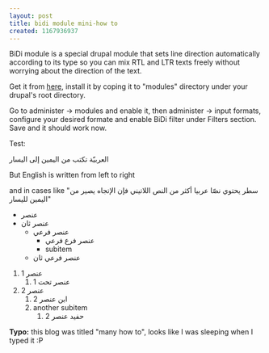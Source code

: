 ```yaml
---
layout: post
title: bidi module mini-how to
created: 1167936937
---
```

BiDi module is a special drupal module that sets line direction automatically according to its type so you can mix RTL and LTR texts freely without worrying about the direction of the text.

Get it from [here](http://cvs.drupal.org/viewcvs/drupal/contributions/sandbox/alaa/bidi.module), install it by coping it to "modules" directory under your drupal's root directory.

Go to administer -> modules and enable it, then administer -> input formats, configure your desired formate and enable BiDi filter under Filters section. Save and it should work now.

Test:

العربيّة تكتب من اليمين إلى اليسار

But English is written from left to right

and in cases like "سطر يحتوي نصّا عربيا أكثر من النص اللاتيني فإن الإتجاه يصير من اليمين لليسار"

* عنصر
* عنصر ثان
  * عنصر فرعي
    * عنصر فرع فرعي
    * subitem 
  * عنصر فرعي ثان

1. عنصر 1
    1. عنصر تحت 1
2. عنصر 2
    1. ابن عنصر 2
    2. another subitem
        1. حفيد عنصر 2

**Typo:** this blog was titled "many how to", looks like I was sleeping when I typed it :P

